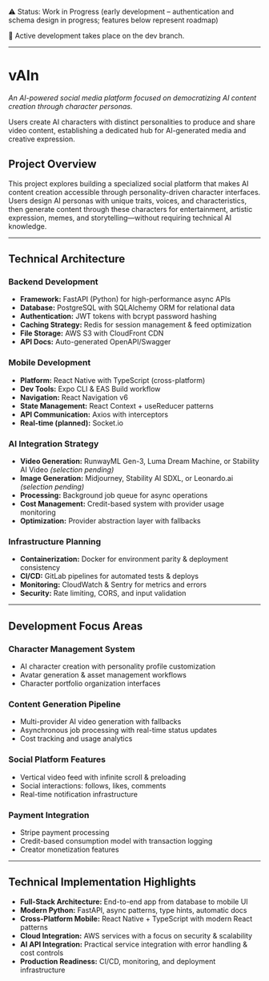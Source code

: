 
⚠️ Status: Work in Progress (early development – authentication and schema design in progress; features below represent roadmap)

🚧 Active development takes place on the dev branch.


---

# vAIn

*An AI-powered social media platform focused on democratizing AI content creation through character personas.*

Users create AI characters with distinct personalities to produce and share video content, establishing a dedicated hub for AI-generated media and creative expression.



## Project Overview

This project explores building a specialized social platform that makes AI content creation accessible through personality-driven character interfaces. Users design AI personas with unique traits, voices, and characteristics, then generate content through these characters for entertainment, artistic expression, memes, and storytelling—without requiring technical AI knowledge.

---

## Technical Architecture

### Backend Development
- **Framework:** FastAPI (Python) for high-performance async APIs  
- **Database:** PostgreSQL with SQLAlchemy ORM for relational data  
- **Authentication:** JWT tokens with bcrypt password hashing  
- **Caching Strategy:** Redis for session management & feed optimization  
- **File Storage:** AWS S3 with CloudFront CDN  
- **API Docs:** Auto-generated OpenAPI/Swagger

### Mobile Development
- **Platform:** React Native with TypeScript (cross-platform)  
- **Dev Tools:** Expo CLI & EAS Build workflow  
- **Navigation:** React Navigation v6  
- **State Management:** React Context + useReducer patterns  
- **API Communication:** Axios with interceptors  
- **Real-time (planned):** Socket.io

### AI Integration Strategy
- **Video Generation:** RunwayML Gen-3, Luma Dream Machine, or Stability AI Video *(selection pending)*  
- **Image Generation:** Midjourney, Stability AI SDXL, or Leonardo.ai *(selection pending)*  
- **Processing:** Background job queue for async operations  
- **Cost Management:** Credit-based system with provider usage monitoring  
- **Optimization:** Provider abstraction layer with fallbacks

### Infrastructure Planning
- **Containerization:** Docker for environment parity & deployment consistency  
- **CI/CD:** GitLab pipelines for automated tests & deploys  
- **Monitoring:** CloudWatch & Sentry for metrics and errors  
- **Security:** Rate limiting, CORS, and input validation

---

## Development Focus Areas

### Character Management System
- AI character creation with personality profile customization  
- Avatar generation & asset management workflows  
- Character portfolio organization interfaces

### Content Generation Pipeline
- Multi-provider AI video generation with fallbacks  
- Asynchronous job processing with real-time status updates  
- Cost tracking and usage analytics

### Social Platform Features
- Vertical video feed with infinite scroll & preloading  
- Social interactions: follows, likes, comments  
- Real-time notification infrastructure

### Payment Integration
- Stripe payment processing  
- Credit-based consumption model with transaction logging  
- Creator monetization features

---

## Technical Implementation Highlights
- **Full-Stack Architecture:** End-to-end app from database to mobile UI  
- **Modern Python:** FastAPI, async patterns, type hints, automatic docs  
- **Cross-Platform Mobile:** React Native + TypeScript with modern React patterns  
- **Cloud Integration:** AWS services with a focus on security & scalability  
- **AI API Integration:** Practical service integration with error handling & cost controls  
- **Production Readiness:** CI/CD, monitoring, and deployment infrastructure
